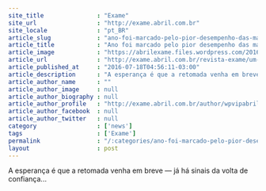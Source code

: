 ```yaml
---
site_title               : "Exame"
site_url                 : "http://exame.abril.com.br"
site_locale              : "pt_BR"
article_slug             : "ano-foi-marcado-pelo-pior-desempenho-das-maiores-empresas"
article_title            : "Ano foi marcado pelo pior desempenho das maiores empresas"
article_image            : "https://abrilexame.files.wordpress.com/2016/09/size_960_16_9_henrique-meirelles-fazenda-abril.jpg?quality=70&strip=all&w=960"
article_url              : "http://exame.abril.com.br/revista-exame/um-ano-para-esquecer/"
article_published_at     : "2016-07-18T04:56:11-03:00"
article_description      : "A esperança é que a retomada venha em breve — já há sinais da volta de confiança..."
article_author_name      : ""
article_author_image     : null
article_author_biography : null
article_author_profile   : "http://exame.abril.com.br/author/wpvipabril/"
article_author_facebook  : null
article_author_twitter   : null
category                 : ['news']
tags                     : ['Exame']
permalink                : "/:categories/ano-foi-marcado-pelo-pior-desempenho-das-maiores-empresas/"
layout                   : post
---
```


A esperança é que a retomada venha em breve — já há sinais da volta de confiança...
